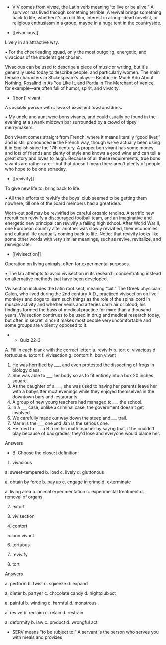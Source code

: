 - VIV comes from vivere, the Latin verb meaning “to live or be alive.” A survivor has lived through
something terrible. A revival brings something back to life, whether it's an old film, interest in a long-
dead novelist, or religious enthusiasm in a group, maybe in a huge tent in the countryside.

- [[vivacious]] 

 Lively in an attractive way. 

•  For  the  cheerleading  squad,  only  the  most  outgoing,  energetic,  and  vivacious  of  the  students  get
chosen. 

Vivacious  can  be  used  to  describe  a  piece  of  music  or  writing,  but  it's  generally  used  today  to
describe  people,  and  particularly  women.  The  main  female  characters  in  Shakespeare's  plays—
Beatrice in Much  Ado  About  Nothing,  Rosalind  in  As  You  Like  It,  and  Portia  in  The  Merchant  of
Venice, for example—are often full of humor, spirit, and vivacity.

- [[bon]] vivant 

 A sociable person with a love of excellent food and drink. 

• My uncle and aunt were bons vivants, and could usually be found in the evening at a swank midtown
bar surrounded by a crowd of tipsy merrymakers. 

Bon vivant comes straight from French, where it means literally “good liver,” and is still pronounced
in the French way, though we've actually been using it in English since the 17th century. A proper bon
vivant has some money and lots of friends and plenty of style and knows a good wine and can tell a
great story and loves to laugh. Because of all these requirements, true bons vivants are rather rare—
but that doesn't mean there aren't plenty of people who hope to be one someday.

- [[revivify]] 

 To give new life to; bring back to life. 

• All their efforts to revivify the boys' club seemed to be getting them nowhere, till one of the board
members had a great idea. 

Worn-out  soil  may  be  revivified  by  careful  organic  tending.  A  terrific  new  recruit  can  revivify  a
discouraged football team, and an imaginative and energetic new principal can revivify a failing high
school.  After  World  War  II,  one  European  country  after  another  was  slowly  revivified,  their
economies and cultural life gradually coming back to life. Notice that revivify looks like some other
words with very similar meanings, such as revive, revitalize, and reinvigorate.

- [[vivisection]] 

 Operation on living animals, often for experimental purposes. 

• The lab attempts to avoid vivisection in its research, concentrating instead on alternative methods
that have been developed. 

Vivisection includes the Latin root sect, meaning “cut.” The Greek physician Galen, who lived during
the 2nd century A.D., practiced vivisection on live monkeys and dogs to learn such things as the role
of the spinal cord in muscle activity and whether veins and arteries carry air or blood; his findings
formed the basis of medical practice for more than a thousand years. Vivisection continues to be used
in  drug  and  medical  research  today,  but  often  in  secret,  since  it  makes  most  people  very
uncomfortable and some groups are violently opposed to it.

- - Quiz 22-3

A. Fill in each blank with the correct letter:
a. revivify
b. tort
c. vivacious
d. tortuous
e. extort
f. vivisection
g. contort
h. bon vivant
1. He was horrified by ___, and even protested the dissecting of frogs in biology class.
2. She was able to ___ her body so as to fit entirely into a box 20 inches square.
3.  As  the  daughter  of  a  ___,  she  was  used  to  having  her  parents  leave  her  with  a  babysitter  most
evenings while they enjoyed themselves in the downtown bars and restaurants.
4. A group of new young teachers had managed to ___ the school.
5. In a ___ case, unlike a criminal case, the government doesn't get involved.
6. We carefully made our way down the steep and ___ trail.
7. Marie is the ___ one and Jan is the serious one.
8. He tried to ___ a B from his math teacher by saying that, if he couldn't play because of bad grades,
they'd lose and everyone would blame her.

Answers

- B. Choose the closest definition:
1. vivacious

a. sweet-tempered b. loud c. lively d. gluttonous

a. obtain by force b. pay up c. engage in crime d. exterminate

a. living area b. animal experimentation c. experimental treatment d. removal of organs

2. extort

3. vivisection

4. contort

5. bon vivant

6. tortuous

7. revivify

8. tort

Answers

a. perform b. twist c. squeeze d. expand

a. dieter b. partyer c. chocolate candy d. nightclub act

a. painful b. winding c. harmful d. monstrous

a. revive b. reclaim c. retain d. restrain

a. deformity b. law c. product d. wrongful act

- SERV means “to be subject to.” A servant is the person who serves  you  with  meals  and  provides
